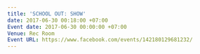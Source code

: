 ```yaml
---
title: 'SCHOOL OUT: SHOW'
date: 2017-06-30 00:18:00 +07:00
Event date: 2017-06-30 00:00:00 +07:00
Venue: Rec Room
Event URL: https://www.facebook.com/events/142180129681232/
---
```


